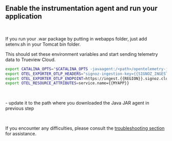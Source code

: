 ## Enable the instrumentation agent and run your application
&nbsp;

If you run your .war package by putting in webapps folder, just add setenv.sh in your Tomcat bin folder.
&nbsp;

This should set these environment variables and start sending telemetry data to Trueview Cloud.

```bash
export CATALINA_OPTS="$CATALINA_OPTS -javaagent:/<path>/opentelemetry-javaagent.jar"
export OTEL_EXPORTER_OTLP_HEADERS="signoz-ingestion-key={{SIGNOZ_INGESTION_KEY}}"
export OTEL_EXPORTER_OTLP_ENDPOINT=https://ingest.{{REGION}}.signoz.cloud:443
export OTEL_RESOURCE_ATTRIBUTES=service.name={{MYAPP}}
```
&nbsp;

<path> - update it to the path where you downloaded the Java JAR agent in previous step

&nbsp;

If you encounter any difficulties, please consult the [troubleshooting section](https://signoz.io/docs/instrumentation/tomcat/#troubleshooting-your-installation) for assistance.

